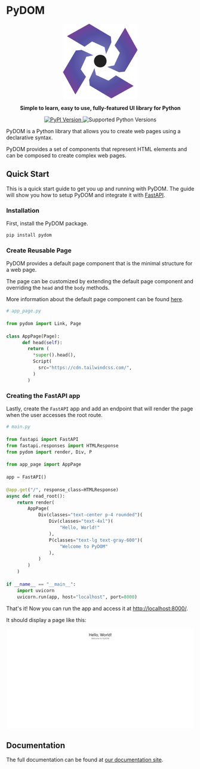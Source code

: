 # PyDOM

<p align="center">
  <img src="https://raw.githubusercontent.com/xpodev/pydom/refs/heads/main/docs/_static/images/logo.svg" alt="pydom-logo" width="200">
</p>

<p align="center">
  <strong>Simple to learn, easy to use, fully-featured UI library for Python</strong>
</p>

<p align="center">
  <a href="https://pypi.org/project/pydom/">
    <img src="https://img.shields.io/pypi/v/pydom.svg?color=32bc31" alt="PyPI Version">
  </a>
  <img src="https://img.shields.io/pypi/pyversions/pydom.svg?color=32bc31" alt="Supported Python Versions">
</p>

PyDOM is a Python library that allows you to create web pages using a declarative syntax.

PyDOM provides a set of components that represent HTML elements and can be composed to create complex web pages.

## Quick Start

This is a quick start guide to get you up and running with PyDOM. The guide will show you how to setup PyDOM and integrate it with [FastAPI](https://fastapi.tiangolo.com/).

### Installation

First, install the PyDOM package.

```bash
pip install pydom
```

### Create Reusable Page

PyDOM provides a default page component that is the minimal structure for a web page.

The page can be customized by extending the default page component and overriding the `head` and the `body` methods.

More information about the default page component can be found [here](https://pydom.dev/en/latest/user-guide/components/page.html).

```python
# app_page.py

from pydom import Link, Page

class AppPage(Page):
      def head(self):
        return (
          *super().head(),
          Script(
            src="https://cdn.tailwindcss.com/",
          )
        )
```

### Creating the FastAPI app

Lastly, create the `FastAPI` app and add an endpoint that will render the page when the user accesses the root route.

```python
# main.py

from fastapi import FastAPI
from fastapi.responses import HTMLResponse
from pydom import render, Div, P

from app_page import AppPage

app = FastAPI()

@app.get("/", response_class=HTMLResponse)
async def read_root():
    return render(
        AppPage(
            Div(classes="text-center p-4 rounded")(
                Div(classes="text-4xl")(
                    "Hello, World!"
                ),
                P(classes="text-lg text-gray-600")(
                    "Welcome to PyDOM"
                ),
            )
        )
    )

if __name__ == "__main__":
    import uvicorn
    uvicorn.run(app, host="localhost", port=8000)
```

That's it! Now you can run the app and access it at [http://localhost:8000/](http://localhost:8000/).

It should display a page like this:

<p align="center">
  <img src="https://raw.githubusercontent.com/xpodev/pydom/refs/heads/main/docs/_static/images/quick-start.jpeg" alt="Quick Start">
</p>

## Documentation

The full documentation can be found at [our documentation site](https://pydom.dev/).
